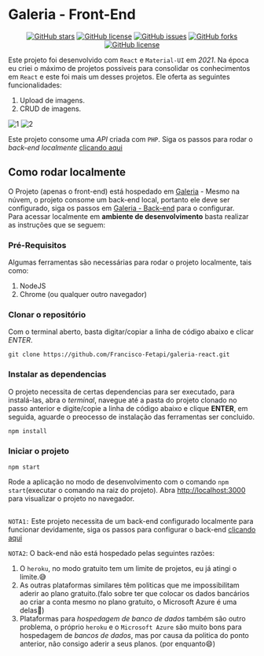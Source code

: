 # Galeria - Front-End
<p align="center">
<a href="https://github.com/Francisco-Fetapi/galeria-react/stargazers"><img alt="GitHub stars" src="https://img.shields.io/github/stars/Francisco-Fetapi/galeria-react?style=plastic"></a>
<a href="https://github.com/Francisco-Fetapi/galeria-react"><img alt="GitHub license" src="https://img.shields.io/badge/Exercise-For%20trainning-orange"></a>
<a href="https://github.com/Francisco-Fetapi/galeria-react/issues"><img alt="GitHub issues" src="https://img.shields.io/github/issues/Francisco-Fetapi/galeria-react?style=plastic"></a>
<a href="https://github.com/Francisco-Fetapi/galeria-react/network"><img alt="GitHub forks" src="https://img.shields.io/github/forks/Francisco-Fetapi/galeria-react?style=plastic"></a>
<a href="https://github.com/Francisco-Fetapi/galeria-react"><img alt="GitHub license" src="https://img.shields.io/github/license/Francisco-Fetapi/galeria-react?style=plastic"></a>
</p>

Este projeto foi desenvolvido com `React` e `Material-UI` em _2021_. Na época eu criei o máximo de projetos possiveis para consolidar os conhecimentos em `React` e este foi mais um desses projetos. Ele oferta as seguintes funcionalidades:

1. Upload de imagens.
2. CRUD de imagens.

![1](https://user-images.githubusercontent.com/74926014/176375650-b6e95cc0-8037-41cb-95df-72f3a17b01fb.PNG)
![2](https://user-images.githubusercontent.com/74926014/176375685-ab06c1b2-dfbc-4d09-ae9a-a4b403d9c8c8.PNG)

Este projeto consome uma _API_ criada com `PHP`. Siga os passos para rodar o _back-end localmente_ [clicando aqui](https://github.com/Francisco-Fetapi/crud-galeria)

## Como rodar localmente

O Projeto (apenas o front-end) está hospedado em [Galeria](https://galeria-fetapi.vercel.app) - Mesmo na núvem, o projeto consome um back-end local, portanto ele deve ser configurado, siga os passos em [Galeria - Back-end](https://github.com/Francisco-Fetapi/crud-galeria) para o configurar.
<br />
Para acessar localmente em **ambiente de desenvolvimento** basta realizar as instruções que se seguem:

### Pré-Requisitos

Algumas ferramentas são necessárias para rodar o projeto localmente, tais como:

1. NodeJS
2. Chrome (ou qualquer outro navegador)

### Clonar o repositório

Com o terminal aberto, basta digitar/copiar a linha de código abaixo e clicar _ENTER_.

```
git clone https://github.com/Francisco-Fetapi/galeria-react.git
```

### Instalar as dependencias

O projeto necessita de certas dependencias para ser executado, para instalá-las, abra o _terminal_, navegue até a pasta do projeto clonado no passo anterior e digite/copie a linha de código abaixo e clique **ENTER**, em seguida, aguarde o preocesso de instalação das ferramentas ser concluido.

```
npm install
```
### Iniciar o projeto
```
npm start
```
Rode a aplicação no modo de desenvolvimento com o comando `npm start`(executar o comando na raiz do projeto).
Abra [http://localhost:3000](http://localhost:3000) para visualizar o projeto no navegador.

##

`NOTA1:` Este projeto necessita de um back-end configurado localmente para funcionar devidamente, siga os passos para configurar o back-end [clicando aqui](https://github.com/Francisco-Fetapi/crud-galeria)

`NOTA2`: O back-end não está hospedado pelas seguintes razões:

1. O `heroku`, no modo gratuito tem um limite de projetos, eu já atingi o limite.😅
2. As outras plataformas similares têm politicas que me impossibilitam aderir ao  plano gratuito.(falo sobre ter que colocar os dados bancários ao criar a conta mesmo no plano gratuito, o Microsoft Azure é uma delas🙁)
3. Plataformas para _hospedagem de banco de dados_ também são outro problema, o próprio `heroku` e o `Microsoft Azure` são muito bons para hospedagem de _bancos de dados_, mas por causa da politica do ponto anterior, não consigo aderir a seus planos. (por enquanto😄)
